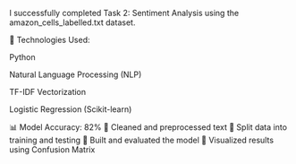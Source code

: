 I successfully completed Task 2: Sentiment Analysis using the amazon_cells_labelled.txt dataset.

🔧 Technologies Used:

Python

Natural Language Processing (NLP)

TF-IDF Vectorization

Logistic Regression (Scikit-learn)

📊 Model Accuracy: 82%
📌 Cleaned and preprocessed text
📌 Split data into training and testing
📌 Built and evaluated the model
📌 Visualized results using Confusion Matrix
